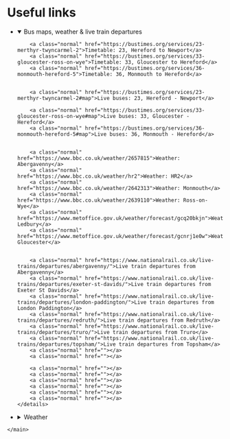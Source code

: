 <main>
        <h1>Useful links</h1>
        <ul class="d-flex flex-column">
   <li>
    <details open=""><summary class="btn btn-primary">Bus maps, weather & live train departures</summary>

        <a class="normal" href="https://bustimes.org/services/23-merthyr-twyncarmel-2">Timetable: 23, Hereford to Newport</a>
        <a class="normal" href="https://bustimes.org/services/33-gloucester-ross-on-wye">Timetable: 33, Gloucester to Hereford</a>
        <a class="normal" href="https://bustimes.org/services/36-monmouth-hereford-5">Timetable: 36, Monmouth to Hereford</a>


        <a class="normal" href="https://bustimes.org/services/23-merthyr-twyncarmel-2#map">Live buses: 23, Hereford - Newport</a>
        
        <a class="normal" href="https://bustimes.org/services/33-gloucester-ross-on-wye#map">Live buses: 33, Gloucester - Hereford</a>
        <a class="normal" href="https://bustimes.org/services/36-monmouth-hereford-5#map">Live buses: 36, Monmouth - Hereford</a>


        <a class="normal" href="https://www.bbc.co.uk/weather/2657815">Weather: Abergavenny</a>
        <a class="normal" href="https://www.bbc.co.uk/weather/hr2">Weather: HR2</a>
        <a class="normal" href="https://www.bbc.co.uk/weather/2642313">Weather: Monmouth</a>
        <a class="normal" href="https://www.bbc.co.uk/weather/2639110">Weather: Ross-on-Wye</a>
        <a class="normal" href="https://www.metoffice.gov.uk/weather/forecast/gcq20bkjn">Weather: Ledbury</a>
        <a class="normal" href="https://www.metoffice.gov.uk/weather/forecast/gcnrj1e0w">Weather: Gloucester</a>
               
        
        <a class="normal" href="https://www.nationalrail.co.uk/live-trains/departures/abergavenny/">Live train departures from Abergavenny</a>
        <a class="normal" href="https://www.nationalrail.co.uk/live-trains/departures/exeter-st-davids/">Live train departures from Exeter St Davids</a>
        <a class="normal" href="https://www.nationalrail.co.uk/live-trains/departures/london-paddington/">Live train departures from London Paddington</a>
        <a class="normal" href="https://www.nationalrail.co.uk/live-trains/departures/redruth/">Live train departures from Redruth</a>
        <a class="normal" href="https://www.nationalrail.co.uk/live-trains/departures/truro/">Live train departures from Truro</a>
        <a class="normal" href="https://www.nationalrail.co.uk/live-trains/departures/topsham/">Live train departures from Topsham</a>
        <a class="normal" href=""></a>
        <a class="normal" href=""></a>

        <a class="normal" href=""></a>
        <a class="normal" href=""></a>
        <a class="normal" href=""></a>
        <a class="normal" href=""></a>
        <a class="normal" href=""></a>
        <a class="normal" href=""></a>
    </details>
   </li>
    <li>
        <details><summary class="btn btn-primary">Weather</summary>
            

            <a class="normal" href="https://www.metoffice.gov.uk/weather/forecast/gbumc0dcd#">Weather in Redruth</a>
            <a class="normal" href="https://www.metoffice.gov.uk/weather/forecast/gbumvn49q#">Weather in Truro</a>
            <a class="normal" href="https://www.metoffice.gov.uk/weather/forecast/gbuq6tz2f#">Weather in Perranporth</a>
            <a class="normal" href="https://www.metoffice.gov.uk/weather/forecast/gcj2x8gt4#">Weather in Exeter</a>
            <a class="normal" href="https://www.metoffice.gov.uk/weather/forecast/gcnhtnumz#">Weather in Bristol</a>
            <a class="normal" href="https://www.metoffice.gov.uk/weather/forecast/gcpvj0v07#">Weather in Greater London</a>
        </details>
    </li>
    
    <li>
        <details><summary class="btn btn-primary">Trains and coaches</summary>
            <a class="normal" href="https://www.nationalrail.co.uk/">National Rail</a>
            <a class="normal" href="https://www.flixbus.co.uk/">FlixBus</a>
            <a class="normal" href="https://www.nationalexpress.com/">National Express</a>
        </details>
    </li>

    <li>
        <details><summary class="btn btn-primary">Phone numbers</summary>
            <a class="normal" href="https://www.thephonebook.bt.com/person/">BT Phone Book - FIND A PERSON</a>
            <a class="normal" href="https://www.thephonebook.bt.com/">BT Phone Book - FIND A BUSINESS</a>

        </details>

    </li>

    <li>
        <details><summary class="btn btn-primary">Useful info</summary>
            <a class="normal" href="https://en.wikipedia.org/wiki/Main_Page">Wikipedia main page</a>
            <a class="normal" href="https://www.google.co.uk/maps">Google Maps website</a>
            <a class="normal" href="https://duckduckgo.com/">Search Engine: Duckduckgo</a>
            <a class="normal" href="https://www.google.co.uk">Search Engine: Google</a>
            <a class="normal" href="https://imdb.com">IMDB</a>
            <a class="normal" href="https://amazon.co.uk">Amazon UK</a>
            <a class="normal" href=""></a>    
            <a class="normal" href=""></a>
        </details>
    </li>
    
<li><details><summary class="">list - without the button styling</summary>
    
    <a class="normal" href=""></a>
    <a class="normal" href=""></a>
    <a class="normal" href=""></a>
    <a class="normal" href=""></a>
</details></li>
    

</ul>


    </main>
    
    


